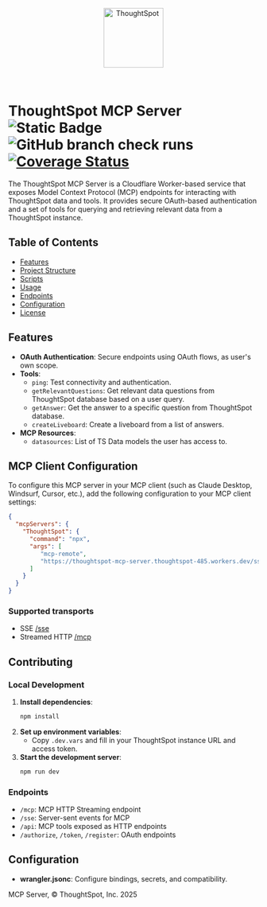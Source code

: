 <p align="center">
    <img src="https://raw.githubusercontent.com/thoughtspot/visual-embed-sdk/main/static/doc-images/images/TS-Logo-black-no-bg.svg" width=120 align="center" alt="ThoughtSpot" />
</p>

<br/>

# ThoughtSpot MCP Server <br/> ![Static Badge](https://img.shields.io/badge/cloudflare%20worker-deployed-green?link=https%3A%2F%2Fdash.cloudflare.com%2F485d90aa3d1ea138ad7ede769fe2c35e%2Fworkers%2Fservices%2Fview%2Fthoughtspot-mcp-server%2Fproduction%2Fmetrics) ![GitHub branch check runs](https://img.shields.io/github/check-runs/thoughtspot/mcp-server/main) [![Coverage Status](https://coveralls.io/repos/github/thoughtspot/mcp-server/badge.svg?branch=main)](https://coveralls.io/github/thoughtspot/mcp-server?branch=main)



The ThoughtSpot MCP Server is a Cloudflare Worker-based service that exposes Model Context Protocol (MCP) endpoints for interacting with ThoughtSpot data and tools. It provides secure OAuth-based authentication and a set of tools for querying and retrieving relevant data from a ThoughtSpot instance.

## Table of Contents

- [Features](#features)
- [Project Structure](#project-structure)
- [Scripts](#scripts)
- [Usage](#usage)
- [Endpoints](#endpoints)
- [Configuration](#configuration)
- [License](#license)

## Features

- **OAuth Authentication**: Secure endpoints using OAuth flows, as user's own scope.
- **Tools**:
  - `ping`: Test connectivity and authentication.
  - `getRelevantQuestions`: Get relevant data questions from ThoughtSpot database based on a user query.
  - `getAnswer`: Get the answer to a specific question from ThoughtSpot database.
  - `createLiveboard`: Create a liveboard from a list of answers.
- **MCP Resources**:
   - `datasources`: List of TS Data models the user has access to.

## MCP Client Configuration

To configure this MCP server in your MCP client (such as Claude Desktop, Windsurf, Cursor, etc.), add the following configuration to your MCP client settings:

```json
{
  "mcpServers": {
    "ThoughtSpot": {
      "command": "npx",
      "args": [
         "mcp-remote",
         "https://thoughtspot-mcp-server.thoughtspot-485.workers.dev/sse"
      ]
    }
  }
}
```

### Supported transports

- SSE [/sse]()
- Streamed HTTP [/mcp]()

## Contributing

### Local Development

1. **Install dependencies**:
   ```sh
   npm install
   ```
2. **Set up environment variables**:
   - Copy `.dev.vars` and fill in your ThoughtSpot instance URL and access token.
3. **Start the development server**:
   ```sh
   npm run dev
   ```

### Endpoints

- `/mcp`: MCP HTTP Streaming endpoint
- `/sse`: Server-sent events for MCP
- `/api`: MCP tools exposed as HTTP endpoints
- `/authorize`, `/token`, `/register`: OAuth endpoints

## Configuration

- **wrangler.jsonc**: Configure bindings, secrets, and compatibility.


MCP Server, © ThoughtSpot, Inc. 2025

